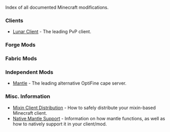 Index of all documented Minecraft modifications.

### Clients
- [Lunar Client](Lunar-Client) - The leading  PvP client.

### Forge Mods

### Fabric Mods

### Independent Mods
- [Mantle](Mantle) - The leading alternative OptiFine cape server.

### Misc. Information
- [Mixin Client Distribution](Mixin-Client-Distribution) - How to safely distribute your mixin-based Minecraft client.
- [Native Mantle Support](Mantle#Native-Mantle-Support) - Information on how mantle functions, as well as how to natively support it in your client/mod.
